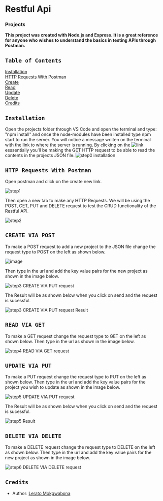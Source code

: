 # Restful Api
### Projects

**This project was created with Node.js and Express. It is a great reference for anyone who wishes to understand the basics in testing APIs through Postman.**

## `Table of Contents`  

[Installation](#installation)  
[HTTP Requests With Postman](#crud)  
[Create](#create)  
[Read](#read)  
[Update](#update)  
[Delete](#delete)  
[Credits](#credits)  

<a name="installation"/>  

## `Installation`

Open the projects folder through VS Code and open the terminal and type: "npm install" and once the node-modules have been installed type npm start to run the server.
You will notice a message wriiten on the terminal with the link to where the server is running. By clicking on the ![link](http://localhost:8080/api) esssentially you'll be making the GET HTTP request to be able to read the contents in the projects JSON file.
![step0 installation](https://user-images.githubusercontent.com/79574031/115109038-d9427a00-9f73-11eb-9cc5-49ec7a5aeacc.PNG)


<a name="crud"/>

## `HTTP Requests With Postman`

Open postman and click on the create new link.

![step1](https://user-images.githubusercontent.com/79574031/115109269-00e61200-9f75-11eb-849d-c76ea772c594.PNG)


Then open a new tab to make any HTTP Requests. We will be using the POST, GET, PUT and DELETE request to test the CRUD functionality of the Restful API.

![step2](https://user-images.githubusercontent.com/79574031/115109273-080d2000-9f75-11eb-9010-6f4bfc2e7fe0.PNG)


<a name="create"/>

## `CREATE VIA POST`

To make a POST request to add a new project to the JSON file change the request type to POST on the left as shown below.

![image](https://user-images.githubusercontent.com/79574031/115109546-a8b00f80-9f76-11eb-8ad6-8fe2b8ef862e.png)

Then type in the url and add the key value pairs for the new project as shown in the image below.

![step3 CREATE VIA PUT request](https://user-images.githubusercontent.com/79574031/115109580-f3318c00-9f76-11eb-802c-a8c60a75ab40.PNG)

The Result will be as shown below when you click on send and the request is sucessful.

![step3 CREATE VIA PUT request Result](https://user-images.githubusercontent.com/79574031/115109607-13f9e180-9f77-11eb-82d4-41cae03fed78.PNG)



<a name="read"/>

## `READ VIA GET`

To make a GET request change the request type to GET on the left as shown below. Then type in the url as shown in the image below.

![step4 READ VIA GET request](https://user-images.githubusercontent.com/79574031/115109700-b023e880-9f77-11eb-8acb-4bbb9e674bbb.PNG)


<a name="update"/>

## `UPDATE VIA PUT`

To make a PUT request change the request type to PUT on the left as shown below. Then type in the url and add the key value pairs for the project you wish to update as shown in the image below.

![step5 UPDATE VIA PUT request](https://user-images.githubusercontent.com/79574031/115109704-b6b26000-9f77-11eb-995b-f702d9c048c1.PNG)



The Result will be as shown below when you click on send and the request is sucessful.

![step5 Result](https://user-images.githubusercontent.com/79574031/115109711-bf0a9b00-9f77-11eb-8477-acd1c94d27d5.PNG)

<a name="delete"/>

## `DELETE VIA DELETE`

To make a DELETE request change the request type to DELETE on the left as shown below. Then type in the url and add the key value pairs for the new project as shown in the image below. 

![step6 DELETE VIA DELETE request](https://user-images.githubusercontent.com/79574031/115109719-c5007c00-9f77-11eb-88e8-972b08832229.PNG)


<a name="credits"/>

## `Credits`

 * Author: [Lerato Mokgwabona](https://github.com/Lerato029)






